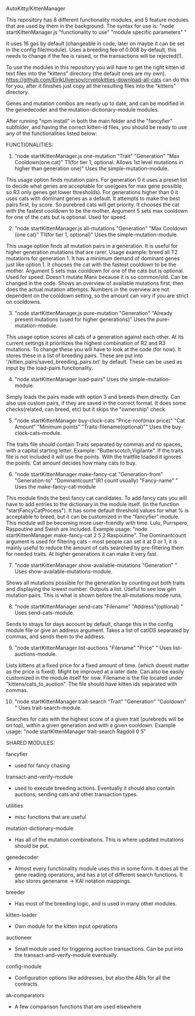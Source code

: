 AutoKitty/KittenManager

This repository has 8 different functionality modules, and 5 feature modules that are used by them in the background. The syntax for use is: "node startKittenManager.js "functionality to use" "module specific parameters" "

It uses 16 gas by default (changeable in code, later on maybe it can be set in the config file/module). Uses a breeding fee of 0.008 by default, this needs to change if the fee is raised, or the transactions will be rejected(!).

To use the modules in this repository you will have to get the right kitten id text files into the "kittens" directory (the default ones are my own). https://github.com/EirikUlversoy/cryptokitties-download-all-cats can do this for you, after it finishes just copy all the resulting files into the "kittens" directory.

Genes and mutation combos are nearly up to date, and can be modified in the genedecoder and the mutation-dictionary-module modules.

After running "npm install" in both the main folder and the "fancyfier" subfolder, and having the correct kitten-id files, you should be ready to use any of the functionalities listed below:


FUNCTIONALITIES:

1. "node startKittenManager.js one-mutation "Trait" "Generation" "Max Cooldown(one cat)" T1(for tier 1, optional. Allows 1st level mutations in higher than generation one)"
Uses the simple-mutation-module.

This usage option finds mutation pairs. For generation 0 it uses a preset list to decide what genes are acceptable for use(goes for max gene possible, so R3 only genes get lower thresholds). For generations higher than 0 it uses cats with dominant genes as a default. It attempts to make the best pairs first, by score. So purebred cats will get priority. It chooses the cat with the fastest cooldown to be the mother. Argument 5 sets max cooldown for one of the cats but is optional. Used for speed.

2. "node startKittenManager.js all-mutations "Generation" "Max Cooldown (one cat)" T1(for tier 1, optional)"
Uses the simple-mutation-module.

This usage option finds all mutation pairs in a generation. It is useful for higher generation mutations that are rarer. Usage example: breed all T2 mutations for generation 1. It has a minimum demand of dominant genes just like option 1. It chooses the cat with the fastest cooldown to be the mother. Argument 5 sets max cooldown for one of the cats but is optional. Used for speed. Doesn't mutate Manx because it is so common/old. Can be changed in the code. Shows an overview of available mutations first, then does the actual mutation attempts. Numbers in the overview are not dependent on the cooldown setting, so the amount can vary if you are strict on cooldowns.

3. "node startKittenManager.js pure-mutation "Generation" "Already present mutations (used for higher generations)"
Uses the pure-mutation-module.

This usage option scores all cats of a generation against each other. At its current settings it prioritizes the highest combination of R2 and R3 mutations. To change these you will have to look at the code (for now). It stores these in a list of breeding pairs. These are put into '/kitten_pairs/saved_breeding_pairs.txt' by default. These can be used as input by the load-pairs functionality.

4. "node startKittenManager load-pairs"
Uses the simple-mutation-module.

Simply loads the pairs made with option 3 and breeds them directly. Can also use custom pairs, if they are saved in the correct format. It does some checks(related, can breed, etc) but it skips the "ownership" check.

5. "node startKittenManager buy-clock-cats "Price-roof(max price)" "Cat Amount"  "Minimum points" "Traits-filename(optional)""
Uses the buy-clock-cats-module.

The traits file should contain Traits separated by commas and no spaces, with a capital starting letter. Example: "Butterscotch,Vigilante". If the traits file is not included it will use the points. With the traitfile loaded it ignores the points. Cat amount decides how many cats to buy.

6. "node startKittenManager make-fancy-cat "Generation-from" "Generation-to" "Dominantcount"(R1 count usually) "Fancy-name" "
Uses the make-fancy-cat-module

This module finds the best fancy cat candidates. To add fancy cats you will have to add entries to the dictionary in the module itself. (in the function "startFancyCatProcess"). It has some default threshold values for what % is acceptable to breed, but it can be customized in the "fancyfier" module. This module will be becoming more user-friendly with time. Lulu, Purrspero, Raspoutine and Swish are included. Example usage: "node startKittenManager make-fancy-cat 2 5 2 Raspoutine". The Dominantcount argument is used for filtering cats - most people can set it at 0 or 1, it is mainly useful to reduce the amount of cats searched by pre-filtering them for needed traits. At higher generations it can make it very fast.

7. "node startKittenManager show-available-mutations "Generation" "
Uses show-available-mutations-module.

Shows all mutations possible for the generation by counting out both traits and displaying the lowest number. Outputs a list. Useful to see low gen mutation pairs. This is what is shown before the all-mutations mode runs.

8. "node startKittenManager send-cats "Filename" "Address"(optional) "
Uses send-cats-module.

Sends to strays for days account by default, change this in the config module file or give an address argument. Takes a list of catIDS separated by commas, and sends them to the address.

9. "node startKittenManager list-auctions "Filename" "Price" "
Uses list-auctions-module.

Lists kittens at a fixed price for a fixed amount of time. (which doesnt matter as the price is fixed). Might be improved at a later date. Can also be easily customized in the module itself for now. Filename is the file located under "kittens/cats_to_auction". The file should have kitten ids separated with commas.

10. "node startKittenManager trait-search "Trait" "Generation" "Cooldown" "
Uses trait-search-module.

Searches for cats with the highest score of a given trait (purebreds will be on top), within a given generation and with a given cooldown.
Example usage: "node startKittenManager trait-search Ragdoll 0 5"

SHARED MODULES:

fancyfier
- used for fancy chasing

transact-and-verify-module
- used to execute breeding actions. Eventually it should also contain auctions, sending cats and other transaction types.

utilities
- misc functions that are useful

mutation-dictionary-module
- Has all of the mutation combinations. This is where updated mutations should be put.

genedecoder
- Almost every functionality module uses this in some form. It does all the gene reading operations, and has a lot of different search functions. It also stores genename -> KAI notation mappings. 

breeder
- Has most of the breeding logic, and is used in many other modules.

kitten-loader
- Own module for the kitten input operations

auctioneer
- Small module used for triggering auction transactions. Can be put into the transact-and-verify-module eventually.

config-module
- Configuration options like addresses, but also the ABIs for all the contracts.

ak-comparators
- A few comparison functions that are used elsewhere

